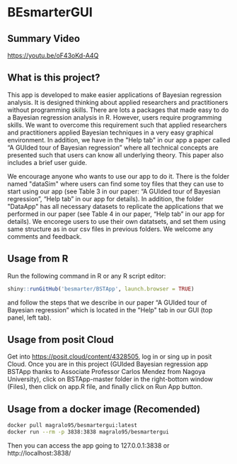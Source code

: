 # BEsmarterGUI

## Summary Video

https://youtu.be/oF43oKd-A4Q

## What is  this project?
This app is developed to make easier applications of Bayesian regression analysis. It is designed thinking about applied researchers and practitioners without programming skills. There are lots a packages that made easy to do a Bayesian regression analysis in R. However, users require programming skills. We want to overcome this requirement such that applied researchers and practitioners applied Bayesian techniques in a very easy graphical environment. In addition, we have in the "Help tab" in our app a paper called “A GUIded tour of Bayesian regression” where all technical concepts are presented such that users can know all underlying theory. This paper also includes a brief user guide.


We encourage anyone who wants to use our app to do it. There is the folder named "dataSim" where users can find some toy files that they can use to start using our app (see Table 3 in our paper: “A GUIded tour of Bayesian regression”, “Help tab” in our app for details). In addition, the folder "DataApp" has all necessary datasets to replicate the applications that we performed in our paper (see Table 4 in our paper, “Help tab” in our app for details). We encorege users to use their own datatsets, and set them using same structure as in our csv files in previous folders. We welcome any comments and feedback.

## Usage from R
Run the following command in R or any R script editor: 
```r
shiny::runGitHub('besmarter/BSTApp', launch.browser = TRUE)
```
and follow the steps that we describe in our paper “A GUIded tour of Bayesian regression” which is located in the "Help" tab in our GUI (top panel, left tab).

## Usage from posit Cloud
Get into https://posit.cloud/content/4328505, log in or sing up in posit Cloud. Once you are in this project (GUIded Bayesian regression app BSTApp thanks to Associate Professor Carlos Mendez from Nagoya University), click on BSTApp-master folder in the right-bottom window (Files), then click on app.R file, and finally click on Run App button. 

## Usage from a docker image (Recomended)

```bash
docker pull magralo95/besmartergui:latest
docker run --rm -p 3838:3838 magralo95/besmartergui
```

Then you can access the app going to 127.0.0.1:3838 or http://localhost:3838/


